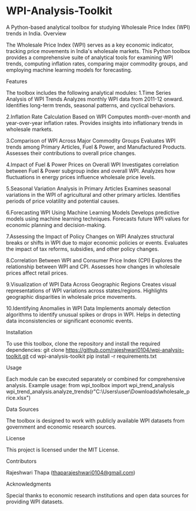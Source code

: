 # WPI-Analysis-Toolkit
A Python-based analytical toolbox for studying Wholesale Price Index (WPI) trends in India.
Overview

The Wholesale Price Index (WPI) serves as a key economic indicator, tracking price movements in India's wholesale markets. This Python toolbox provides a comprehensive suite of analytical tools for examining WPI trends, computing inflation rates, comparing major commodity groups, and employing machine learning models for forecasting.

Features

The toolbox includes the following analytical modules:
1.Time Series Analysis of WPI Trends
Analyzes monthly WPI data from 2011-12 onward.
Identifies long-term trends, seasonal patterns, and cyclical behaviors.

2.Inflation Rate Calculation Based on WPI
Computes month-over-month and year-over-year inflation rates.
Provides insights into inflationary trends in wholesale markets.

3.Comparison of WPI Across Major Commodity Groups
Evaluates WPI trends among Primary Articles, Fuel & Power, and Manufactured Products.
Assesses their contributions to overall price changes.

4.Impact of Fuel & Power Prices on Overall WPI
Investigates correlation between Fuel & Power subgroup index and overall WPI.
Analyzes how fluctuations in energy prices influence wholesale price levels.

5.Seasonal Variation Analysis in Primary Articles
Examines seasonal variations in the WPI of agricultural and other primary articles.
Identifies periods of price volatility and potential causes.

6.Forecasting WPI Using Machine Learning Models
Develops predictive models using machine learning techniques.
Forecasts future WPI values for economic planning and decision-making.

7.Assessing the Impact of Policy Changes on WPI
Analyzes structural breaks or shifts in WPI due to major economic policies or events.
Evaluates the impact of tax reforms, subsidies, and other policy changes.

8.Correlation Between WPI and Consumer Price Index (CPI)
Explores the relationship between WPI and CPI.
Assesses how changes in wholesale prices affect retail prices.

9.Visualization of WPI Data Across Geographic Regions
Creates visual representations of WPI variations across states/regions.
Highlights geographic disparities in wholesale price movements.

10.Identifying Anomalies in WPI Data
Implements anomaly detection algorithms to identify unusual spikes or drops in WPI.
Helps in detecting data inconsistencies or significant economic events.

Installation

To use this toolbox, clone the repository and install the required dependencies:
git clone https://github.com/rajeshwari0104/wpi-analysis-toolkit.git
cd wpi-analysis-toolkit
pip install -r requirements.txt

Usage

Each module can be executed separately or combined for comprehensive analysis. Example usage:
from wpi_toolbox import wpi_trend_analysis
wpi_trend_analysis.analyze_trends(r"C:\Users\user\Downloads\wholesale_price.xlsx")

Data Sources

The toolbox is designed to work with publicly available WPI datasets from government and economic research sources.

License

This project is licensed under the MIT License.

Contributors

Rajeshwari Thapa (thaparajeshwari0104@gmail.com)

Acknowledgments

Special thanks to economic research institutions and open data sources for providing WPI datasets.
